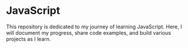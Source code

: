 # JavaScript
This repository is dedicated to my journey of learning JavaScript. Here, I will document my progress, share code examples, and build various projects as I learn.

